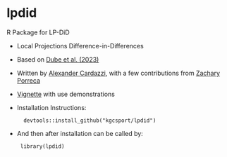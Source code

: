 # lpdid
R Package for LP-DiD


- Local Projections Difference-in-Differences

- Based on [Dube et al. (2023)](https://www.nber.org/papers/w31184)

- Written by  [Alexander Cardazzi](https://alexcardazzi.github.io/), with a few contributions from [Zachary Porreca](https://zachporreca.github.io/)

- [Vignette](https://alexcardazzi.github.io/lpdid_vignette.html) with use demonstrations

- Installation Instructions:

    ```
      devtools::install_github("kgcsport/lpdid")
    ```
    
 - And then after installation can be called by:
      ```
       library(lpdid)
      ```
      
